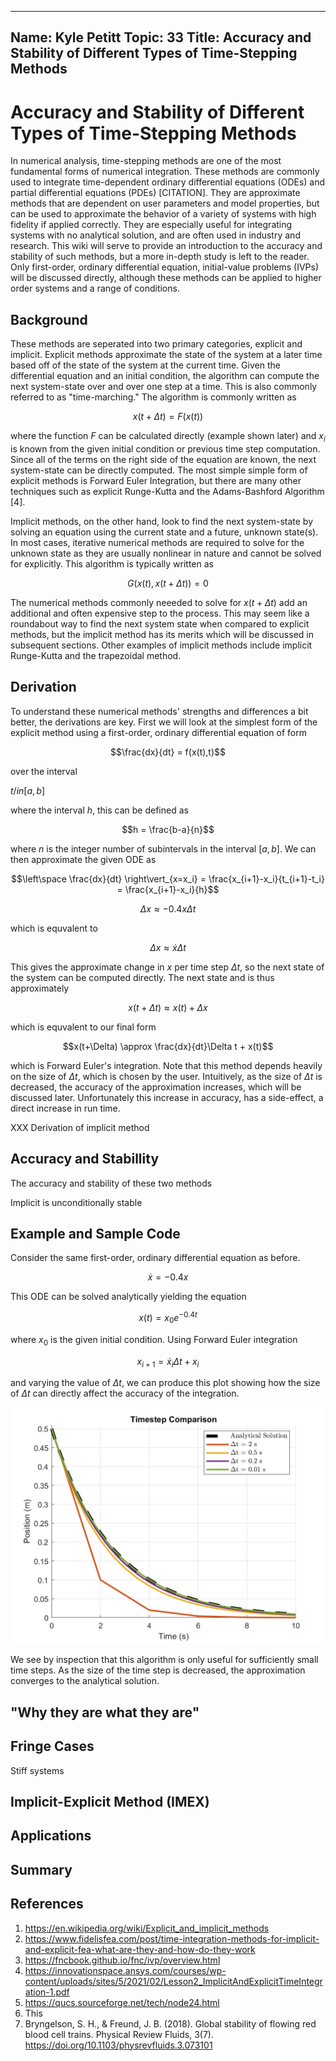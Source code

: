 ---
Name: Kyle Petitt
Topic: 33
Title: Accuracy and Stability of Different Types of Time-Stepping Methods
----

# Accuracy and Stability of Different Types of Time-Stepping Methods
In numerical analysis, time-stepping methods are one of the most fundamental forms of numerical integration. These methods are commonly used to integrate time-dependent ordinary differential equations (ODEs) and partial differential equations (PDEs) [CITATION]. They are approximate methods that are dependent on user parameters and model properties, but can be used to approximate the behavior of a variety of systems with high fidelity if applied correctly. They are especially useful for integrating systems with no analytical solution, and are often used in industry and research. This wiki will serve to provide an introduction to the accuracy and stability of such methods, but a more in-depth study is left to the reader. Only first-order, ordinary differential equation, initial-value problems (IVPs) will be discussed directly, although these methods can be applied to higher order systems and a range of conditions.

## Background
These methods are seperated into two primary categories, explicit and implicit. Explicit methods approximate the state of the system at a later time based off of the state of the system at the current time. Given the differential equation and an initial condition, the algorithm can compute the next system-state over and over one step at a time. This is also commonly referred to as "time-marching." The algorithm is commonly written as 

$$x(t+\Delta t) = F(x(t))$$

where the function $F$ can be calculated directly (example shown later) and $x_i$ is known from the given initial condition or previous time step computation. Since all of the terms on the right side of the equation are known, the next system-state can be directly computed. The most simple simple form of explicit methods is Forward Euler Integration, but there are many other techniques such as explicit Runge-Kutta and the Adams-Bashford Algorithm [4].

Implicit methods, on the other hand, look to find the next system-state by solving an equation using the current state and a future, unknown state(s). In most cases, iterative numerical methods are required to solve for the unknown state as they are usually nonlinear in nature and cannot be solved for explicitly. This algorithm is typically written as 

$$G(x(t),x(t+\Delta t)) = 0$$

The numerical methods commonly neeeded to solve for $x(t+\Delta t)$ add an additional and often expensive step to the process. This may seem like a roundabout way to find the next system state when compared to explicit methods, but the implicit method has its merits which will be discussed in subsequent sections. Other examples of implicit methods include implicit Runge-Kutta and the trapezoidal method.

## Derivation
To understand these numerical methods' strengths and differences a bit better, the derivations are key. First we will look at the simplest form of the explicit method using a first-order, ordinary differential equation of form

$$\frac{dx}{dt} = f(x(t),t)$$

over the interval 

$t /in [a,b]$

where the interval $h$, this can be defined as

$$h = \frac{b-a}{n}$$

where $n$ is the integer number of subintervals in the interval $[a,b]$. We can then approximate the given ODE as

$$\left\space \frac{dx}{dt} \right\vert_{x=x_i} = \frac{x_{i+1}-x_i}{t_{i+1}-t_i} = \frac{x_{i+1}-x_i}{h}$$

$$\Delta x \approx -0.4x\Delta t$$

which is equvalent to

$$\Delta x \approx \dot{x}\Delta t$$

This gives the approximate change in $x$ per time step $\Delta t$, so the next state of the system can be computed directly. The next state and is thus approximately

$$x(t+\Delta t) \approx x(t)+\Delta x$$

which is equvalent to our final form

$$x(t+\Delta) \approx \frac{dx}{dt}\Delta t + x(t)$$

which is Forward Euler's integration. Note that this method depends heavily on the size of $\Delta t$, which is chosen by the user. Intuitively, as the size of $\Delta t$ is decreased, the accuracy of the approximation increases, which will be discussed later. Unfortunately this increase in accuracy, has a side-effect, a direct increase in run time.

XXX Derivation of implicit method



## Accuracy and Stabillity
The accuracy and stability of these two methods


Implicit is unconditionally stable

## Example and Sample Code
Consider the same first-order, ordinary differential equation as before.

$$\dot{x} = -0.4x$$

This ODE can be solved analytically yielding the equation

$$x(t) = x_0e^{-0.4t}$$

where $x_0$ is the given initial condition. Using Forward Euler integration

$$x_{i+1} = \dot{x}_i\Delta t + x_i$$

and varying the value of $\Delta t$, we can produce this plot showing how the size of $\Delta t$ can directly affect the accuracy of the integration.

![](MATH4640_FinalProject_Figure-TimestepComparison.jpg)

We see by inspection that this algorithm is only useful for sufficiently small time steps. As the size of the time step is decreased, the approximation converges to the analytical solution.



## "Why they are what they are"

## Fringe Cases
Stiff systems

## Implicit-Explicit Method (IMEX)

## Applications


## Summary

## References

1. https://en.wikipedia.org/wiki/Explicit_and_implicit_methods
2. https://www.fidelisfea.com/post/time-integration-methods-for-implicit-and-explicit-fea-what-are-they-and-how-do-they-work
3. https://fncbook.github.io/fnc/ivp/overview.html
4. https://innovationspace.ansys.com/courses/wp-content/uploads/sites/5/2021/02/Lesson2_ImplicitAndExplicitTimeIntegration-1.pdf
5. https://qucs.sourceforge.net/tech/node24.html
6. This
7. Bryngelson, S. H., & Freund, J. B. (2018). Global stability of flowing red blood cell trains. Physical Review Fluids, 3(7). https://doi.org/10.1103/physrevfluids.3.073101 
